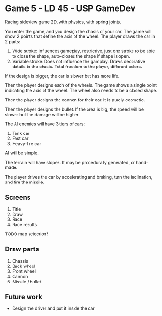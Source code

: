 # Game 5 - LD 45 - USP GameDev

Racing sideview game 2D, with physics, with spring joints.

You enter the game, and you design the chasis of your car. The game will show 2 points that define the axis of the wheel. The player draws the car in 2 parts:

1. Wide stroke: Influences gameplay, restrictive, just one stroke to be able to close the shape, auto-closes the shape if shape is open.
2. Variable stroke: Does not influence the gamplay. Draws decorative details to the chasis. Total freedom to the player, different colors.

If the design is bigger, the car is slower but has more life.

Then the player designs each of the wheels. The game shows a single point indicating the axis of the wheel. The wheel also needs to be a closed shape.

Then the player designs the cannon for their car. It is purely cosmetic.

Then the player designs the bullet. If the area is big, the speed will be slower but the damage will be higher.

The AI enemies will have 3 tiers of cars:

1. Tank car
2. Fast car
3. Heavy-fire car

AI will be simple.

The terrain will have slopes. It may be procedurally generated, or hand-made.

The player drives the car by accelerating and braking, turn the inclination, and fire the missile.

## Screens

1. Title
2. Draw
3. Race
4. Race results

TODO map selection?

## Draw parts

1. Chassis
2. Back wheel
3. Front wheel
4. Cannon
5. Missile / bullet

## Future work

- Design the driver and put it inside the car



